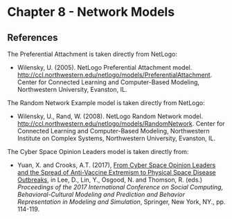 # Chapter 8 - Network Models



## References

The Preferential Attachment is taken directly from NetLogo:

* Wilensky, U. (2005). NetLogo Preferential Attachment model. <http://ccl.northwestern.edu/netlogo/models/PreferentialAttachment>. Center for Connected Learning and Computer-Based Modeling, Northwestern University, Evanston, IL.

The Random Network Example model is taken directly from NetLogo:

* Wilensky, U., Rand, W. (2008). NetLogo Random Network model. <http://ccl.northwestern.edu/netlogo/models/RandomNetwork>. Center for Connected Learning and Computer-Based Modeling, Northwestern Institute on Complex Systems, Northwestern University, Evanston, IL.

The Cyber Space Opinion Leaders model is taken directly from:

* Yuan, X. and Crooks, A.T. (2017), [From Cyber Space Opinion Leaders and the Spread of Anti-Vaccine Extremism to Physical Space Disease Outbreaks](https://link.springer.com/chapter/10.1007/978-3-319-60240-0_14), in Lee, D., Lin, Y., Osgood, N. and Thomson, R. (eds.) *Proceedings of the 2017 International Conference on Social Computing, Behavioral-Cultural Modeling and Prediction and Behavior Representation in Modeling and Simulation*, Springer, New York, NY., pp. 114-119.
